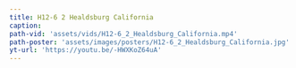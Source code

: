 ```yaml
---
title: H12-6 2 Healdsburg California
caption:
path-vid: 'assets/vids/H12-6_2_Healdsburg_California.mp4'
path-poster: 'assets/images/posters/H12-6_2_Healdsburg_California.jpg'
yt-url: 'https://youtu.be/-HWXKoZ64uA'
---
```

